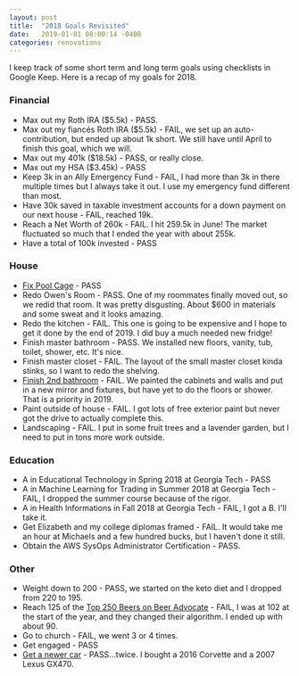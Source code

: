 ```yaml
---
layout: post
title:  "2018 Goals Revisited"
date:   2019-01-01 08:00:14 -0400
categories: renovations
---
```


I keep track of some short term and long term goals using checklists in Google Keep. Here is a recap of my goals for 2018.

### Financial
* Max out my Roth IRA ($5.5k) - PASS.
* Max out my fiancés Roth IRA ($5.5k) - FAIL, we set up an auto-contribution, but ended up about 1k short. We still have until April to finish this goal, which we will.
* Max out my 401k ($18.5k) - PASS, or really close.
* Max out my HSA ($3.45k) - PASS
* Keep 3k in an Ally Emergency Fund - FAIL, I had more than 3k in there multiple times but I always take it out. I use my emergency fund different than most.
* Have 30k saved in taxable investment accounts for a down payment on our next house - FAIL, reached 19k.
* Reach a Net Worth of 260k - FAIL. I hit 259.5k in June! The market fluctuated so much that I ended the year with about 255k.
* Have a total of 100k invested - PASS

### House
* [Fix Pool Cage](https://rskelton.com/pool-enclosure-replacement/) - PASS
* Redo Owen's Room - PASS. One of my roommates finally moved out, so we redid that room. It was pretty disgusting. About $600 in materials and some sweat and it looks amazing.
* Redo the kitchen - FAIL. This one is going to be expensive and I hope to get it done by the end of 2019. I did buy a much needed new fridge!
* Finish master bathroom - PASS. We installed new floors, vanity, tub, toilet, shower, etc. It's nice.
* Finish master closet - FAIL. The layout of the small master closet kinda stinks, so I want to redo the shelving.
* [Finish 2nd bathroom](https://rskelton.com/$500-bathroom-remodel/) - FAIL. We painted the cabinets and walls and put in a new mirror and fixtures, but have yet to do the floors or shower. That is a priority in 2019.
* Paint outside of house - FAIL. I got lots of free exterior paint but never got the drive to actually complete this.
* Landscaping - FAIL. I put in some fruit trees and a lavender garden, but I need to put in tons more work outside.

### Education
* A in Educational Technology in Spring 2018 at Georgia Tech - PASS
* A in Machine Learning for Trading in Summer 2018 at Georgia Tech - FAIL, I dropped the summer course because of the rigor.
* A in Health Informations in Fall 2018 at Georgia Tech - FAIL, I got a B. I'll take it.
* Get Elizabeth and my college diplomas framed - FAIL. It would take me an hour at Michaels and a few hundred bucks, but I haven't done it still.
* Obtain the AWS SysOps Administrator Certification - PASS.

### Other
* Weight down to 200 - PASS, we started on the keto diet and I dropped from 220 to 195.
* Reach 125 of the [Top 250 Beers on Beer Advocate](https://www.beeradvocate.com/lists/top/) - FAIL, I was at 102 at the start of the year, and they changed their algorithm. I ended up with about 90.
* Go to church - FAIL, we went 3 or 4 times.
* Get engaged - PASS
* [Get a newer car](https://rskelton.com/category/cars/) - PASS...twice. I bought a 2016 Corvette and a 2007 Lexus GX470.
